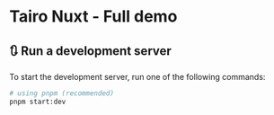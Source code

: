 # Tairo Nuxt - Full demo

## 🔃 Run a development server

To start the development server, run one of the following commands:

```bash
# using pnpm (recommended)
pnpm start:dev
```
